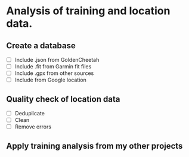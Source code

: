 
# Analysis of training and location data.

## Create a database

- [ ] Include .json from GoldenCheetah
- [ ] Include .fit from Garmin fit files
- [ ] Include .gpx from other sources
- [ ] Include from Google location

## Quality check of location data

- [ ] Deduplicate
- [ ] Clean
- [ ] Remove errors

## Apply training analysis from my other projects

